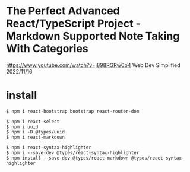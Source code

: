 # The Perfect Advanced React/TypeScript Project - Markdown Supported Note Taking With Categories

https://www.youtube.com/watch?v=j898RGRw0b4
Web Dev Simplified
2022/11/16

# install

```shell
$ npm i react-bootstrap bootstrap react-router-dom

$ npm i react-select
$ npm i uuid
$ npm i -D @types/uuid
$ npm i react-markdown
```

```shell
$ npm i react-syntax-highlighter
$ npm i --save-dev @types/react-syntax-highlighter
$ npm install --save-dev @types/react-markdown @types/react-syntax-highlighter
```
